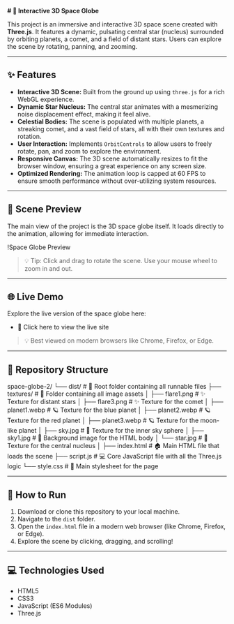 **# 🌌 Interactive 3D Space Globe**

This project is an immersive and interactive 3D space scene created with **Three.js**. It features a dynamic, pulsating central star (nucleus) surrounded by orbiting planets, a comet, and a field of distant stars. Users can explore the scene by rotating, panning, and zooming.

---

## ✨ Features

*   **Interactive 3D Scene:** Built from the ground up using `three.js` for a rich WebGL experience.
*   **Dynamic Star Nucleus:** The central star animates with a mesmerizing noise displacement effect, making it feel alive.
*   **Celestial Bodies:** The scene is populated with multiple planets, a streaking comet, and a vast field of stars, all with their own textures and rotation.
*   **User Interaction:** Implements `OrbitControls` to allow users to freely rotate, pan, and zoom to explore the environment.
*   **Responsive Canvas:** The 3D scene automatically resizes to fit the browser window, ensuring a great experience on any screen size.
*   **Optimized Rendering:** The animation loop is capped at 60 FPS to ensure smooth performance without over-utilizing system resources.

---

## 🔭 Scene Preview

The main view of the project is the 3D space globe itself. It loads directly to the animation, allowing for immediate interaction.

!Space Globe Preview

> 💡 Tip: Click and drag to rotate the scene. Use your mouse wheel to zoom in and out.

---

## 🌐 Live Demo

Explore the live version of the space globe here:

- 🔗 Click here to view the live site

> 💡 Best viewed on modern browsers like Chrome, Firefox, or Edge.

---

## 📂 Repository Structure

space-globe-2/
└── dist/                      # 📁 Root folder containing all runnable files
    ├── textures/              # 📁 Folder containing all image assets
    │   ├── flare1.png         # ✨ Texture for distant stars
    │   ├── flare3.png         # ✨ Texture for the comet
    │   ├── planet1.webp       # 🪐 Texture for the blue planet
    │   ├── planet2.webp       # 🪐 Texture for the red planet
    │   ├── planet3.webp       # 🪐 Texture for the moon-like planet
    │   ├── sky.jpg            # 🌌 Texture for the inner sky sphere
    │   ├── sky1.jpg           # 🌌 Background image for the HTML body
    │   └── star.jpg           # 🌟 Texture for the central nucleus
    │
    ├── index.html             # 🏠 Main HTML file that loads the scene
    ├── script.js              # 💻 Core JavaScript file with all the Three.js logic
    └── style.css              # 🎨 Main stylesheet for the page

---

## 🚀 How to Run

1. Download or clone this repository to your local machine.
2. Navigate to the `dist` folder.
3. Open the `index.html` file in a modern web browser (like Chrome, Firefox, or Edge).
4. Explore the scene by clicking, dragging, and scrolling!

---

## 💻 Technologies Used

* HTML5
* CSS3
* JavaScript (ES6 Modules)
* Three.js
